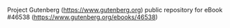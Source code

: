Project Gutenberg (https://www.gutenberg.org) public repository for eBook #46538 (https://www.gutenberg.org/ebooks/46538)
